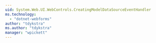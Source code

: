 ```yaml
---
uid: System.Web.UI.WebControls.CreatingModelDataSourceEventHandler
ms.technology: 
  - "dotnet-webforms"
author: "tdykstra"
ms.author: "tdykstra"
manager: "wpickett"
---
```

